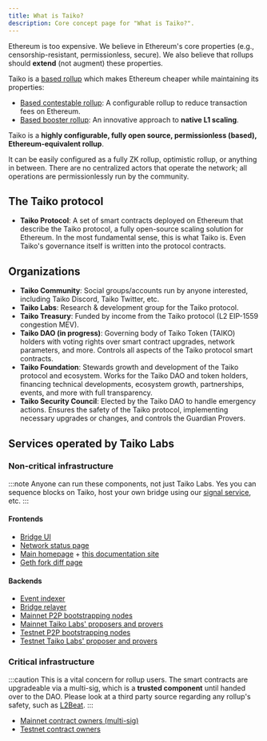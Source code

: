```yaml
---
title: What is Taiko?
description: Core concept page for "What is Taiko?".
---
```


Ethereum is too expensive. We believe in Ethereum's core properties (e.g., censorship-resistant, permissionless, secure). We also believe that rollups should **extend** (not augment) these properties.

Taiko is a [based rollup](/core-concepts/based-sequencing) which makes Ethereum cheaper while maintaining its properties:

- [Based contestable rollup](/core-concepts/contestable-rollups): A configurable rollup to reduce transaction fees on Ethereum.
- [Based booster rollup](/core-concepts/booster-rollups): An innovative approach to **native L1 scaling**.

Taiko is a **highly configurable, fully open source, permissionless (based), Ethereum-equivalent rollup**.

It can be easily configured as a fully ZK rollup, optimistic rollup, or anything in between. There are no centralized actors that operate the network; all operations are permissionlessly run by the community.

## The Taiko protocol

- **Taiko Protocol**: A set of smart contracts deployed on Ethereum that describe the Taiko protocol, a fully open-source scaling solution for Ethereum. In the most fundamental sense, this is what Taiko is. Even Taiko's governance itself is written into the protocol contracts.

## Organizations

- **Taiko Community**: Social groups/accounts run by anyone interested, including Taiko Discord, Taiko Twitter, etc.
- **Taiko Labs**: Research & development group for the Taiko protocol.
- **Taiko Treasury**: Funded by income from the Taiko protocol (L2 EIP-1559 congestion MEV).
- **Taiko DAO (in progress)**: Governing body of Taiko Token (TAIKO) holders with voting rights over smart contract upgrades, network parameters, and more. Controls all aspects of the Taiko protocol smart contracts.
- **Taiko Foundation**: Stewards growth and development of the Taiko protocol and ecosystem. Works for the Taiko DAO and token holders, financing technical developments, ecosystem growth, partnerships, events, and more with full transparency.
- **Taiko Security Council**: Elected by the Taiko DAO to handle emergency actions. Ensures the safety of the Taiko protocol, implementing necessary upgrades or changes, and controls the Guardian Provers.

## Services operated by Taiko Labs

### Non-critical infrastructure

:::note
Anyone can run these components, not just Taiko Labs. Yes you can sequence blocks on Taiko, host your own bridge using our [signal service](/core-concepts/bridging#the-signal-service), etc.
:::

#### Frontends

- [Bridge UI](https://bridge.taiko.xyz)
- [Network status page](https://status.taiko.xyz)
- [Main homepage](https://taiko.xyz) + [this documentation site](https://docs.taiko.xyz)
- [Geth fork diff page](https://geth.taiko.xyz)

#### Backends

- [Event indexer](/api-reference/event-indexer)
- [Bridge relayer](/api-reference/bridge-relayer)
- [Mainnet P2P bootstrapping nodes](/network-reference/mainnet-addresses#taiko-labs-bootnode-addresses)
- [Mainnet Taiko Labs' proposers and provers](/network-reference/mainnet-addresses)
- [Testnet P2P bootstrapping nodes](/network-reference/testnet-addresses#taiko-labs-bootnode-addresses)
- [Testnet Taiko Labs' proposer and provers](/network-reference/testnet-addresses)

### Critical infrastructure

:::caution
This is a vital concern for rollup users. The smart contracts are upgradeable via a multi-sig, which is a **trusted component** until handed over to the DAO. Please look at a third party source regarding any rollup's safety, such as [L2Beat](https://l2beat.com/scaling/projects/taiko).
:::

- [Mainnet contract owners (multi-sig)](/network-reference/mainnet-addresses#contract-owners)
- [Testnet contract owners](/network-reference/testnet-addresses#contract-owners)

